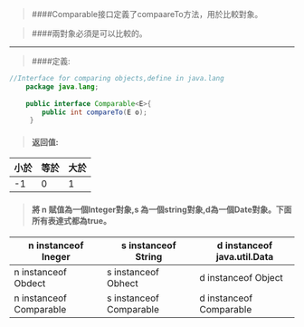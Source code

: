 > ####Comparable接口定義了compaareTo方法，用於比較對象。

> ####兩對象必須是可以比較的。

---
> ####定義:
```java
//Interface for comparing objects,define in java.lang
    package java.lang;
    
    public interface Comparable<E>{
        public int compareTo(E o);
     }
```
     
> #### 返回值:

   小於|等於|大於
   -----|-----|-----
   -1|0|1
   
> #### 將 n 賦值為一個Integer對象,s 為一個string對象,d為一個Date對象。下面所有表達式都為true。

n instanceof Ineger|s instanceof String|d instanceof java.util.Data|
---|---|---
n instanceof Obdect|s instanceof Obhect|d instanceof Object|
n instanceof Comparable|s instanceof Comparable|d instanceof Comparable|
   
   
